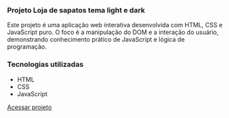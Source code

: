 <h3>Projeto Loja de sapatos tema light e dark</h3>

<p>Este projeto é uma aplicação web interativa desenvolvida com HTML, CSS e JavaScript puro. O foco é a manipulação do DOM e a interação do usuário, demonstrando conhecimento prático de JavaScript e lógica de programação.</p>

<h3>Tecnologias utilizadas</h3>
<ul>
  <li>HTML</li>
  <li>CSS</li>
  <li>JavaScript</li>
</ul>

[Acessar projeto](https://alanpedrod.github.io/loja-de-sapatos-light-dark-theme/)